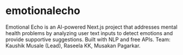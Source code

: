 # emotionalecho
Emotional Echo is an AI-powered Next.js project that addresses mental health problems by analyzing user text inputs to detect emotions and provide supportive suggestions. Built with NLP and free APIs. Team: Kaushik Musale (Lead), Raseela KK, Musakan Pagarkar.
